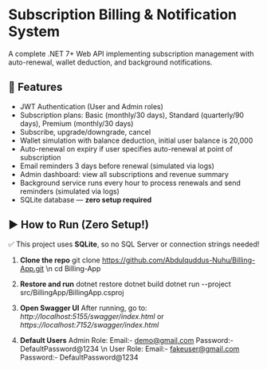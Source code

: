 # Subscription Billing & Notification System

A complete .NET 7+ Web API implementing subscription management with auto-renewal, wallet deduction, and background notifications.

## 🚀 Features

- JWT Authentication (User and Admin roles)
- Subscription plans: Basic (monthly/30 days), Standard (quarterly/90 days), Premium (monthly/30 days)
- Subscribe, upgrade/downgrade, cancel
- Wallet simulation with balance deduction, initial user balance is 20,000
- Auto-renewal on expiry if user specifies auto-renewal at point of subscription
- Email reminders 3 days before renewal (simulated via logs)
- Admin dashboard: view all subscriptions and revenue summary
- Background service runs every hour to process renewals and send reminders (simulated via logs)
- SQLite database — **zero setup required**


## ▶️ How to Run (Zero Setup!)

✅ This project uses **SQLite**, so no SQL Server or connection strings needed!

1. **Clone the repo**
   git clone https://github.com/Abdulquddus-Nuhu/Billing-App.git
   \n cd Billing-App
   
3. **Restore and run**
  dotnet restore
  dotnet build
  dotnet run --project src/BillingApp/BillingApp.csproj

4. **Open Swagger UI**
   After running, go to: _http://localhost:5155/swagger/index.html_ or _https://localhost:7152/swagger/index.html_

3. **Default Users**
Admin Role:
    Email:- demo@gmail.com
    Password:- DefaultPassword@1234
\n
User Role:
    Email:- fakeuser@gmail.com
    Password:- DefaultPassword@1234

